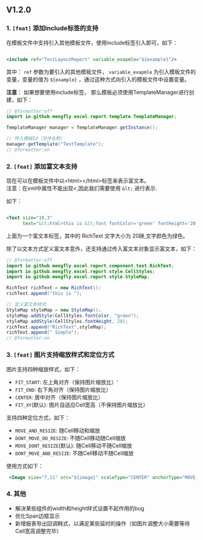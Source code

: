 ## V1.2.0

### 1. `[feat]` 添加Include标签的支持

在模板文件中支持引入其他模板文件，使用include标签引入即可，如下：

  ```xml

<include ref="TestLayoutReport" variable_exapmle="${example}"/> 
  ```

其中： `ref` 参数为要引入的其他模板文件， `variable_exapmle` 为引入模板文件的变量，变量的值为 `${example}`
，通过这种方式向引入的模板文件中设置变量。

**注意**： 如果想要使用include标签， 那么模板必须使用TemplateManager进行创建，如下：

```java
// @formatter:off
import io.github.mengfly.excel.report.template.TemplateManager;

TemplateManager manager = TemplateManager.getInstance();

// 传入模板Id（文件名称）
manager.getTemplate("TestTemplate");
// @formatter:on
```

### 2. `[feat]` 添加富文本支持

现在可以在模板文件中以\<html\>\</html\>标签来表示富文本。  
注意：在xml中属性不能出现\<,因此我们需要使用 `&lt;` 进行表示.

如下：

```xml

<Text size="10,3"
      text="&lt;html>this is &lt;font fontColor='green' fontHeight='20'>RichText&lt;/font> Simple&lt;/html>"/>
```

上面为一个富文本标签，其中的 RichText 文字大小为 20磅,文字颜色为绿色。

除了以文本方式定义富文本意外，还支持通过传入富文本对象显示富文本，如下：

```java
// @formatter:off
import io.github.mengfly.excel.report.component.text.RichText;
import io.github.mengfly.excel.report.style.CellStyles;
import io.github.mengfly.excel.report.style.StyleMap;

RichText richText = new RichText();
richText.append("this is ");

// 定义富文本样式
StyleMap styleMap = new StyleMap();
styleMap.addStyle(CellStyles.fontColor, "green");
styleMap.addStyle(CellStyles.fontHeight, 20);
richText.append("RichText",styleMap);
richText.append(" Simple");
// @formatter:on

```

### 3. `[feat]` 图片支持缩放样式和定位方式

图片支持四种缩放样式，如下：

+ `FIT_START`: 左上角对齐（保持图片缩放比）‘
+ `FIT_END`: 右下角对齐（保持图片缩放比）
+ `CENTER`: 居中对齐（保持图片缩放比）
+ `FIT_XY`(默认): 图片自适应Cell宽高（不保持图片缩放比）

支持四种定位方式，如下：

+ `MOVE_AND_RESIZE`: 随Cell移动和缩放
+ `DONT_MOVE_DO_RESIZE`:  不随Cell移动随Cell缩放
+ `MOVE_DONT_RESIZE`(默认):   随Cell移动不随Cell缩放
+ `DONT_MOVE_AND_RESIZE`:   不随Cell移动不随Cell缩放

使用方式如下：

```xml
 <Image size="7,11" src="${image}" scaleType="CENTER" anchorType="MOVE_AND_RESIZE"/>
```

### 4. 其他
+ 解决某些组件的width和height样式设置不起作用的bug
+ 优化Span边框显示
+ 新增报表导出回调韩式，以满足某些延时的操作（如图片调整大小需要等待Cell宽高调整完毕）